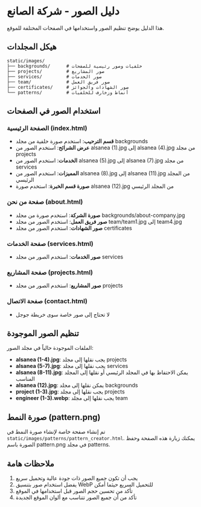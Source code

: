 # دليل الصور - شركة الصانع

هذا الدليل يوضح تنظيم الصور واستخدامها في الصفحات المختلفة للموقع.

## هيكل المجلدات

```
static/images/
├── backgrounds/      # خلفيات وصور رئيسية للصفحات
├── projects/         # صور المشاريع 
├── services/         # صور الخدمات
├── team/             # صور فريق العمل
├── certificates/     # صور الشهادات والجوائز
└── patterns/         # أنماط وزخارف للخلفيات
```

## استخدام الصور في الصفحات

### الصفحة الرئيسية (index.html)
- **قسم الترحيب**: استخدم صورة خلفية من مجلد backgrounds
- **عرض الشرائح**: استخدم الصور من alsanea (1).jpg إلى alsanea (4).jpg من مجلد projects
- **الخدمات**: استخدم الصور من alsanea (5).jpg إلى alsanea (7).jpg من مجلد services
- **المميزات**: استخدم الصور من alsanea (8).jpg إلى alsanea (11).jpg من المجلد الرئيسي
- **صورة قسم الخبرة**: استخدم صورة alsanea (12).jpg من المجلد الرئيسي

### صفحة من نحن (about.html)
- **صورة الشركة**: استخدم صورة من مجلد backgrounds/about-company.jpg
- **صور فريق العمل**: استخدم الصور من مجلد team/team1.jpg إلى team4.jpg
- **صور الشهادات**: استخدم الصور من مجلد certificates

### صفحة الخدمات (services.html)
- **صور الخدمات**: استخدم الصور من مجلد services

### صفحة المشاريع (projects.html)
- **صور المشاريع**: استخدم الصور من مجلد projects

### صفحة الاتصال (contact.html)
- لا تحتاج إلى صور خاصة سوى خريطة جوجل

## تنظيم الصور الموجودة

الملفات الموجودة حالياً في مجلد الصور:
- **alsanea (1-4).jpg**: يجب نقلها إلى مجلد projects
- **alsanea (5-7).jpg**: يجب نقلها إلى مجلد services
- **alsanea (8-11).jpg**: يمكن الاحتفاظ بها في المجلد الرئيسي أو نقلها إلى المجلد المناسب
- **alsanea (12).jpg**: يمكن نقلها إلى مجلد backgrounds
- **project (1-3).jpg**: يجب نقلها إلى مجلد projects
- **engineer (1-3).webp**: يجب نقلها إلى مجلد team

## صورة النمط (pattern.png)

تم إنشاء صفحة خاصة لإنشاء صورة النمط في `static/images/patterns/pattern_creator.html`.
يمكنك زيارة هذه الصفحة وحفظ الصورة باسم pattern.png في مجلد patterns.

## ملاحظات هامة

1. يجب أن تكون جميع الصور ذات جودة عالية وتحميل سريع
2. يفضل استخدام صور بتنسيق WebP للتحميل السريع حيثما أمكن
3. تأكد من تحسين حجم الصور قبل استخدامها في الموقع
4. تأكد من أن جميع الصور تتناسب مع ألوان الموقع الجديدة 